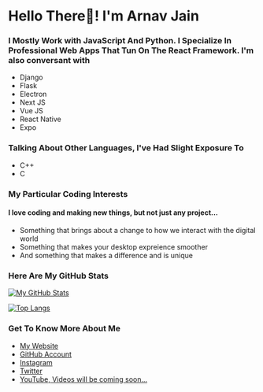 # Hello There👋! I'm Arnav Jain

### I Mostly Work with **JavaScript** And **Python**. I Specialize In Professional Web Apps That Tun On The **React Framework**. I'm also conversant with

- Django
- Flask
- Electron
- Next JS
- Vue JS
- React Native
- Expo

### Talking About Other Languages, I've Had Slight Exposure To
- C++
- C

### My Particular Coding Interests
#### I love coding and making new things, but not just any project...
- Something that brings about a change to how we interact with the digital world
- Something that makes your desktop expreience smoother
- And something that makes a difference and is unique

### Here Are My GitHub Stats
[![My GitHub Stats](https://github-readme-stats.vercel.app/api?username=arnavjainn06)](https://github.com/arnavjainn06/github-readme-stats)

[![Top Langs](https://github-readme-stats.vercel.app/api/top-langs/?username=arnavjainn06&layout=compact)](https://github.com/arnavjainn06/github-readme-stats)

### Get To Know More About Me
- [My Website](https://arnavjain.in)
- [GitHub Account](https://github.com/arnavjainn06)
- [Instagram](https://www.instagram.com/arnavj_)
- [Twitter](https://twitter.com/ArnavJa35936569)
- [YouTube, Videos will be coming soon...](https://www.youtube.com/channel/UCQ36aF0YxOxqMrflxsvKr2Q)
